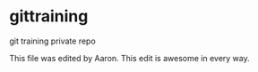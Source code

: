 gittraining
===========

git training private repo

This file was edited by Aaron. This edit is awesome in every way.

